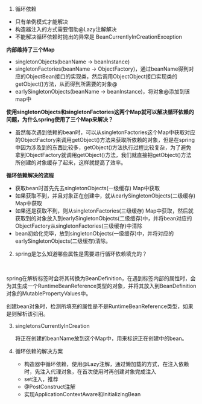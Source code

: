 1. 循环依赖

+ 只有单例模式才能解决
+ 构造器注入的方式需要借助@Lazy注解解决
+ 不能解决循环依赖时抛出的异常是 BeanCurrentlyInCreationException

**内部维持了三个Map**

+ singletonObjects(beanName -> beanInstance)
+ singletonFactories(beanName -> ObjectFactory)，通过beanName得到对应的ObjectBean接口的实现类，然后调用ObjectObject接口实现类的getObject()方法，从而得到所需要的对象@
+ earlySingletonObjects(beanName -> beanInstance)，将对象@添加到该map中

**使用singletonObjects和singletonFactories这两个Map就可以解决循环依赖的问题，为什么spring使用了三个Map来解决？**

+ 虽然每次遇到依赖的bean时，可以从singletonFactories这个Map中获取对应的ObjectFactory来调用getObject()方法来获取所依赖的对象，但是在spring中因为涉及到的东西比较多，getObject()方法执行过程比较复杂，为了避免拿到ObjectFactory就调用getObject()方法，我们就直接把getObject()方法所创建的对象缓存了起来，这样就提高了效率。

**循环依赖解决的流程**

+ 获取bean时首先先去singletonObjects(一级缓存) Map中获取
+ 如果获取不到，并且对象正在创建中，就从earlySingletonObjects(二级缓存) Map中获取
+ 如果还是获取不到，则从singletonFactories(三级缓存) Map中获取，然后就获取到的对象放入到earlySingletonObjects(二级缓存)中，并将bean对应的ObjectFactory从singletonFactories(三级缓存)中清除
+ bean初始化完毕，放到singletonObjects(一级缓存)中，并将对应的earlySingletonObjects(二级缓存)清除。

2. spring是怎么知道哪些属性是需要进行循环依赖填充的？

<bean id="bean" class="xxx">

​	<property name="otherBeanName" ref="bean1">

</bean>

spring在解析<bean>标签时会将其转换为BeanDefinition，在遇到<bean>标签内部的<ref>属性时，会为其生成一个RuntimeBeanReference类型的对象，并将其放入到BeanDefinition对象的MutablePropertyValues中。

创建bean对象时，检测所填充的属性是不是RuntimeBeanReference类型，如果是则解析该引用。

3. singletonsCurrentlyInCreation

   将正在创建的beanName放到这个Map中，用来标识正在创建中的bean。

4. 循环依赖的解决方案

   + 构造器中循环依赖，使用@Lazy注解，通过懒加载的方式，在注入依赖时，先注入代理对象，在首次使用时再创建对象完成注入
   + set注入，推荐
   + @PostConstruct注解
   + 实现ApplicationContextAware和InitializingBean